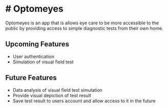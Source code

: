 # # Optomeyes

Optomeyes is an app that is allows eye care to be more accessible to the public by providing access to simple
diagnostic tests from their own home.

## Upcoming Features
- User authentication
- Simulation of visual field test

## Future Features
- Data analysis of visual field test simulation
- Provide visual depiction of test result
- Save test result to users account and allow access to it in the future
